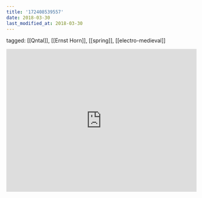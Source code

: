 ```yaml
---
title: '172408539557'
date: 2018-03-30
last_modified_at: 2018-03-30
---
```

tagged: [[Qntal]], [[Ernst Horn]], [[spring]], [[electro-medieval]]
<iframe allow="accelerometer; autoplay; clipboard-write; encrypted-media; gyroscope; picture-in-picture" allowfullscreen="" frameborder="0" height="375" id="youtube_iframe" src="https://www.youtube.com/embed/x1tTzO3ZWuI?feature=oembed&amp;enablejsapi=1&amp;origin=https://safe.txmblr.com&amp;wmode=opaque" width="500"></iframe>